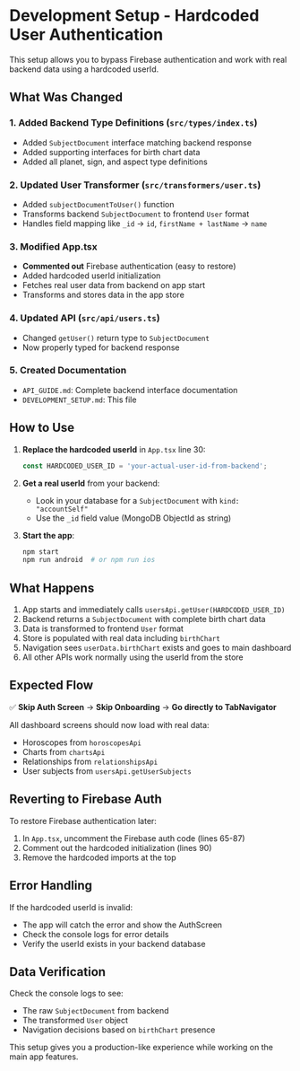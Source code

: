 # Development Setup - Hardcoded User Authentication

This setup allows you to bypass Firebase authentication and work with real backend data using a hardcoded userId.

## What Was Changed

### 1. Added Backend Type Definitions (`src/types/index.ts`)
- Added `SubjectDocument` interface matching backend response
- Added supporting interfaces for birth chart data
- Added all planet, sign, and aspect type definitions

### 2. Updated User Transformer (`src/transformers/user.ts`)
- Added `subjectDocumentToUser()` function
- Transforms backend `SubjectDocument` to frontend `User` format
- Handles field mapping like `_id` → `id`, `firstName + lastName` → `name`

### 3. Modified App.tsx
- **Commented out** Firebase authentication (easy to restore)
- Added hardcoded userId initialization
- Fetches real user data from backend on app start
- Transforms and stores data in the app store

### 4. Updated API (`src/api/users.ts`)
- Changed `getUser()` return type to `SubjectDocument`
- Now properly typed for backend response

### 5. Created Documentation
- `API_GUIDE.md`: Complete backend interface documentation
- `DEVELOPMENT_SETUP.md`: This file

## How to Use

1. **Replace the hardcoded userId** in `App.tsx` line 30:
   ```typescript
   const HARDCODED_USER_ID = 'your-actual-user-id-from-backend';
   ```
   
2. **Get a real userId** from your backend:
   - Look in your database for a `SubjectDocument` with `kind: "accountSelf"`
   - Use the `_id` field value (MongoDB ObjectId as string)

3. **Start the app**:
   ```bash
   npm start
   npm run android  # or npm run ios
   ```

## What Happens

1. App starts and immediately calls `usersApi.getUser(HARDCODED_USER_ID)`
2. Backend returns a `SubjectDocument` with complete birth chart data
3. Data is transformed to frontend `User` format
4. Store is populated with real data including `birthChart`
5. Navigation sees `userData.birthChart` exists and goes to main dashboard
6. All other APIs work normally using the userId from the store

## Expected Flow

✅ **Skip Auth Screen** → **Skip Onboarding** → **Go directly to TabNavigator**

All dashboard screens should now load with real data:
- Horoscopes from `horoscopesApi`
- Charts from `chartsApi` 
- Relationships from `relationshipsApi`
- User subjects from `usersApi.getUserSubjects`

## Reverting to Firebase Auth

To restore Firebase authentication later:

1. In `App.tsx`, uncomment the Firebase auth code (lines 65-87)
2. Comment out the hardcoded initialization (lines 90)
3. Remove the hardcoded imports at the top

## Error Handling

If the hardcoded userId is invalid:
- The app will catch the error and show the AuthScreen
- Check the console logs for error details
- Verify the userId exists in your backend database

## Data Verification

Check the console logs to see:
- The raw `SubjectDocument` from backend
- The transformed `User` object  
- Navigation decisions based on `birthChart` presence

This setup gives you a production-like experience while working on the main app features.